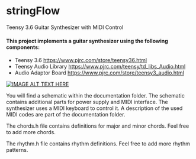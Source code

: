 # stringFlow
Teensy 3.6 Guitar Synthesizer with MIDI Control
#### This project implements a guitar synthesizer using the following components:
* Teensy 3.6 https://www.pjrc.com/store/teensy36.html
* Teensy Audio Library https://www.pjrc.com/teensy/td_libs_Audio.html
* Audio Adaptor Board https://www.pjrc.com/store/teensy3_audio.html

[![IMAGE ALT TEXT HERE](http://www.dorstel.de/github/Teensy_3.6_Guitar_Synthesizer.png)](http://www.youtube.com/watch?v=dMfJED-iR0I)

You will find a schematic within the documentation folder. The schematic contains additional parts for power supply and MIDI interface. The synthesizer uses a MIDI keyboard to control it. A description of the used MIDI codes are part of the documentation folder.

The chords.h file contains definitions for major and minor chords. Feel free to add more chords.

The rhythm.h file contains rhythm definitions. Feel free to add more rhythm patterns.
